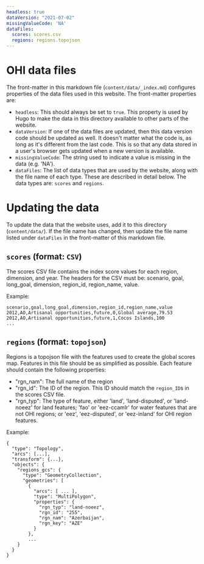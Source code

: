 ```yaml
---
headless: true
dataVersion: "2021-07-02"
missingValueCode: 'NA'
dataFiles:
  scores: scores.csv
  regions: regions.topojson
---
```


# OHI data files

The front-matter in this markdown file (`content/data/_index.md`) configures properties of
the data files used in this website. The front-matter properties are:

- `headless`: This should always be set to `true`. This property is used by Hugo to make
  the data in this directory available to other parts of the website.
- `dataVersion`: If one of the data files are updated, then this data version code should
  be updated as well. It doesn't matter what the code is, as long as it's different from
  the last code. This is so that any data stored in a user's browser gets updated when a
  new version is available.
- `missingValueCode`: The string used to indicate a value is missing in the data (e.g.
  'NA').
- `dataFiles`: The list of data types that are used by the website, along with the file
  name of each type. These are described in detail below. The data types are: `scores`
  and `regions`.

# Updating the data

To update the data that the website uses, add it to this directory (`content/data/`). If
the file name has changed, then update the file name listed under `dataFiles` in the
front-matter of this markdown file.

## `scores` (format: `CSV`)

The scores CSV file contains the index score values for each region, dimension, and year.
The headers for the CSV must be: scenario, goal, long_goal, dimension, region_id,
region_name, value.

Example:
```
scenario,goal,long_goal,dimension,region_id,region_name,value
2012,AO,Artisanal opportunities,future,0,Global average,79.53
2012,AO,Artisanal opportunities,future,1,Cocos Islands,100
...
```

## `regions` (format: `topojson`)

Regions is a topojson file with the features used to create the global scores map.
Features in this file should be as simplified as possible. Each feature should contain the
following properties:
- "rgn_nam": The full name of the region
- "rgn_id": The ID of the region. This ID should match the `region_ID`s in the scores CSV
  file.
- "rgn_typ": The type of feature, either 'land', 'land-disputed', or 'land-noeez' for land
  features; 'fao' or 'eez-ccamlr' for water features that are not OHI regions; or 'eez',
  'eez-disputed', or 'eez-inland' for OHI region features.

Example:

```
{
  "type": "Topology",
  "arcs": [...],
  "transform": {...},
  "objects": {
    "regions_gcs": {
      "type": "GeometryCollection",
      "geometries": [
        {
          "arcs": [ ... ],
          "type": "MultiPolygon",
          "properties": {
            "rgn_typ": "land-noeez",
            "rgn_id": "255",
            "rgn_nam": "Azerbaijan",
            "rgn_key": "AZE"
          }
        },
        ...
    }
  }
}
```
